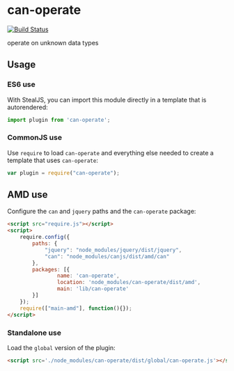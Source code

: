 # can-operate

[![Build Status](https://travis-ci.org/canjs/can-operate.png?branch=master)](https://travis-ci.org/canjs/can-operate)

operate on unknown data types

## Usage

### ES6 use

With StealJS, you can import this module directly in a template that is autorendered:

```js
import plugin from 'can-operate';
```

### CommonJS use

Use `require` to load `can-operate` and everything else
needed to create a template that uses `can-operate`:

```js
var plugin = require("can-operate");
```

## AMD use

Configure the `can` and `jquery` paths and the `can-operate` package:

```html
<script src="require.js"></script>
<script>
	require.config({
	    paths: {
	        "jquery": "node_modules/jquery/dist/jquery",
	        "can": "node_modules/canjs/dist/amd/can"
	    },
	    packages: [{
		    	name: 'can-operate',
		    	location: 'node_modules/can-operate/dist/amd',
		    	main: 'lib/can-operate'
	    }]
	});
	require(["main-amd"], function(){});
</script>
```

### Standalone use

Load the `global` version of the plugin:

```html
<script src='./node_modules/can-operate/dist/global/can-operate.js'></script>
```

